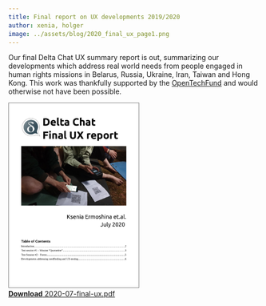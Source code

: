 ```yaml
---
title: Final report on UX developments 2019/2020
author: xenia, holger
image: ../assets/blog/2020_final_ux_page1.png
---
```


Our final Delta Chat UX summary report is out, 
summarizing our developments which address real world needs from
people engaged in human rights missions in Belarus, 
Russia, Ukraine, Iran, Taiwan and Hong Kong. This work was thankfully supported 
by the [OpenTechFund](https://opentech.fund) and would otherwise not have been
possible.   

<a href="../assets/blog/DC_final_ux_july_2020.pdf">
    <img src="../assets/blog/2020_final_ux_page1.png"
         width="260" style="border-width: 1px; border-color: grey; border-style: solid;"/><br>
    <b>Download</b> 2020-07-final-ux.pdf
</a>

